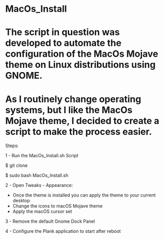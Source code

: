 # MacOs_Install

# The script in question was developed to automate the configuration of the MacOs Mojave theme on Linux distributions using GNOME.

# As I routinely change operating systems, but I like the MacOs Mojave theme, I decided to create a script to make the process easier.

Steps:

1 - Run the MacOs_Install.sh Script

  $ git clone 

  $ sudo bash MacOs_Install.sh

2 - Open Tweaks - Appearance:
  
  * Once the theme is installed you can apply the theme to your current desktop
  * Change the icons to macOS Mojave theme
  * Apply the macOS cursor set

3 - Remove the default Gnome Dock Panel

4 - Configure the Plank application to start after reboot
